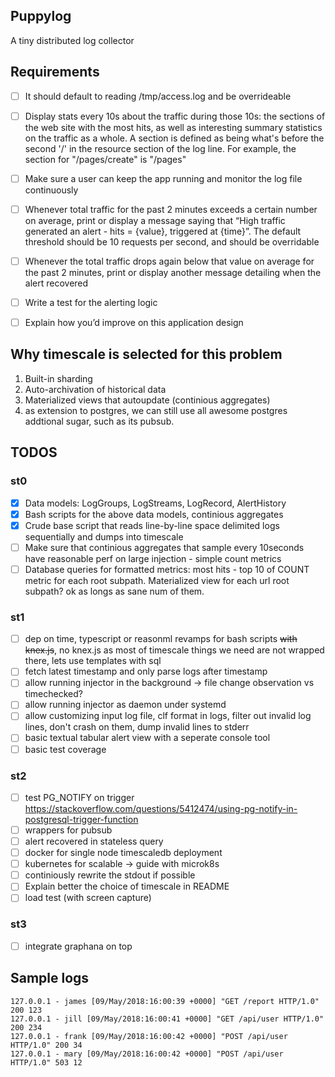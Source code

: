 ## Puppylog

A tiny distributed log collector

## Requirements

- [ ] It should default to reading /tmp/access.log and be overrideable
- [ ] Display stats every 10s about the traffic during those 10s: the sections of the web site with the most hits, as well as interesting summary statistics on the traffic as a whole. A section is defined as being what's before the second '/' in the resource section of the log line. For example, the section for "/pages/create" is "/pages"

- [ ] Make sure a user can keep the app running and monitor the log file continuously

- [ ] Whenever total traffic for the past 2 minutes exceeds a certain number on average, print or display a message saying that “High traffic generated an alert - hits = {value}, triggered at {time}”. The default threshold should be 10 requests per second, and should be overridable

- [ ] Whenever the total traffic drops again below that value on average for the past 2 minutes, print or display another message detailing when the alert recovered

- [ ] Write a test for the alerting logic
- [ ] Explain how you’d improve on this application design

## Why timescale is selected for this problem

1. Built-in sharding 
2. Auto-archivation of historical data
3. Materialized views that autoupdate (continious aggregates)
4. as extension to postgres, we can still use all awesome postgres addtional sugar, such as its pubsub.

## TODOS

### st0
- [X] Data models: LogGroups, LogStreams, LogRecord, AlertHistory
- [X] Bash scripts for the above data models, continious aggregates
- [X] Crude base script that reads line-by-line space delimited logs sequentially and dumps into timescale 
- [ ] Make sure that continious aggregates that sample every 10seconds have reasonable perf on large injection - simple count metrics
- [ ] Database queries for formatted metrics: most hits - top 10 of COUNT metric for each root subpath. Materialized view for each url root subpath? ok as longs as sane num of them.

### st1
- [ ] dep on time, typescript or reasonml revamps for bash scripts ~~with knex.js~~, no knex.js as most of timescale things we need are not wrapped there, lets use templates with sql
- [ ] fetch latest timestamp and only parse logs after timestamp
- [ ] allow running injector in the background -> file change observation vs timechecked?
- [ ] allow running injector as daemon under systemd
- [ ] allow customizing input log file, clf format in logs, filter out invalid log lines, don't crash on them, dump invalid lines to stderr
- [ ]  basic textual tabular alert view with a seperate console tool
- [ ]  basic test coverage

### st2
- [ ] test PG_NOTIFY on trigger  https://stackoverflow.com/questions/5412474/using-pg-notify-in-postgresql-trigger-function
- [ ] wrappers for pubsub
- [ ] alert recovered in stateless query
- [ ] docker for single node timescaledb deployment
- [ ] kubernetes for scalable -> guide with microk8s
- [ ] continiously rewrite the stdout if possible
- [ ] Explain better the choice of timescale in README
- [ ] load test (with screen capture)

### st3
- [ ] integrate graphana on top

## Sample logs

```
127.0.0.1 - james [09/May/2018:16:00:39 +0000] "GET /report HTTP/1.0" 200 123
127.0.0.1 - jill [09/May/2018:16:00:41 +0000] "GET /api/user HTTP/1.0" 200 234
127.0.0.1 - frank [09/May/2018:16:00:42 +0000] "POST /api/user HTTP/1.0" 200 34
127.0.0.1 - mary [09/May/2018:16:00:42 +0000] "POST /api/user HTTP/1.0" 503 12
```
